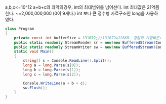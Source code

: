 a,b,c<=10^12
a+b+c의 최악의경우, int의 최대범위를 넘어선다. 
int 최대값은 21억쯤 한다. ~=2,000,000,000 (0이 9개다.)
int 보다 큰 정수형 자료구조인 long을 사용하였다.

```C#
class Program
{
    private const int bufferSize = 131072;//131072=128KB. 경험적 가장빠른속도. 기본=4096=4KB.
    public static readonly StreamReader sr = new(new BufferedStream(Console.OpenStandardInput(), bufferSize));
    public static readonly StreamWriter sw = new(new BufferedStream(Console.OpenStandardOutput(), bufferSize));
    static void Main()
    {
        string[] s = Console.ReadLine().Split();
        long a = long.Parse(s[0]);
        long b = long.Parse(s[1]);
        long c = long.Parse(s[2]);

        Console.WriteLine(a + b + c);
        sw.Flush();
    }
}
```